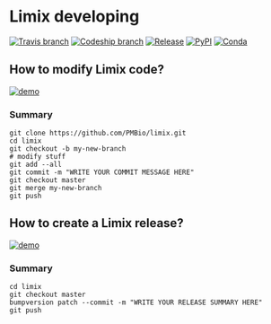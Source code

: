 Limix developing
================


[![Travis branch](https://img.shields.io/travis/PMBio/limix/master.svg?style=flat-square&label=build%20(osx))](https://travis-ci.org/PMBio/limix) [![Codeship branch](https://img.shields.io/codeship/f2481f10-de6f-0133-67ee-4612197ec823/master.svg?style=flat-square&label=build%20(linux))](https://codeship.com/projects/144764) [![Release](https://img.shields.io/github/release/PMBio/limix.svg?style=flat-square&label=release%20(github))](https://github.com/PMBio/limix/releases/latest) [![PyPI](https://img.shields.io/pypi/v/limix.svg?style=flat-square&label=release%20(pypi))](https://pypi.python.org/pypi/limix/) [![Conda](https://anaconda.org/horta/limix/badges/version.svg)](https://anaconda.org/horta/limix)

## How to modify Limix code?

[![demo](https://asciinema.org/a/dz5tvy04ma8riviemrmg3impm.png)](https://asciinema.org/a/dz5tvy04ma8riviemrmg3impm?autoplay=1)

### Summary

```
git clone https://github.com/PMBio/limix.git
cd limix
git checkout -b my-new-branch
# modify stuff
git add --all
git commit -m "WRITE YOUR COMMIT MESSAGE HERE"
git checkout master
git merge my-new-branch
git push
```

## How to create a Limix release?

[![demo](https://asciinema.org/a/41878.png)](https://asciinema.org/a/41878=1)

### Summary
```
cd limix
git checkout master
bumpversion patch --commit -m "WRITE YOUR RELEASE SUMMARY HERE"
git push
```
